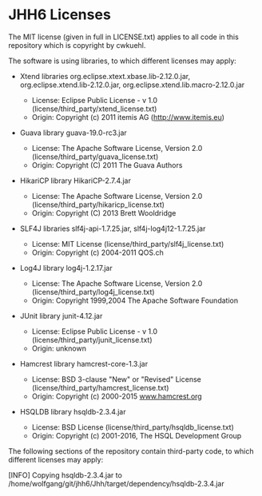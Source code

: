 # JHH6 Licenses

The MIT license (given in full in LICENSE.txt) applies to all code in this repository which is copyright by cwkuehl.

The software is using libraries, to which different licenses may apply:

 - Xtend libraries org.eclipse.xtext.xbase.lib-2.12.0.jar, org.eclipse.xtend.lib-2.12.0.jar, org.eclipse.xtend.lib.macro-2.12.0.jar
   - License: Eclipse Public License - v 1.0 (license/third_party/xtend_license.txt)
   - Origin: Copyright (c) 2011 itemis AG (http://www.itemis.eu)
 
 - Guava library guava-19.0-rc3.jar
   - License: The Apache Software License, Version 2.0 (license/third_party/guava_license.txt)
   - Origin: Copyright (C) 2011 The Guava Authors

 - HikariCP library HikariCP-2.7.4.jar
   - License: The Apache Software License, Version 2.0 (license/third_party/hikaricp_license.txt)
   - Origin: Copyright (C) 2013 Brett Wooldridge

 - SLF4J libraries slf4j-api-1.7.25.jar, slf4j-log4j12-1.7.25.jar
   - License: MIT License (license/third_party/slf4j_license.txt)
   - Origin: Copyright (c) 2004-2011 QOS.ch

 - Log4J library log4j-1.2.17.jar
   - License: The Apache Software License, Version 2.0 (license/third_party/log4j_license.txt)
   - Origin: Copyright 1999,2004 The Apache Software Foundation

 - JUnit library junit-4.12.jar
   - License: Eclipse Public License - v 1.0 (license/third_party/junit_license.txt)
   - Origin: unknown

 - Hamcrest library hamcrest-core-1.3.jar
   - License: BSD 3-clause "New" or "Revised" License (license/third_party/hamcrest_license.txt)
   - Origin: Copyright (c) 2000-2015 www.hamcrest.org

 - HSQLDB library hsqldb-2.3.4.jar
   - License: BSD License (license/third_party/hsqldb_license.txt)
   - Origin: Copyright (c) 2001-2016, The HSQL Development Group

The following sections of the repository contain third-party code, to which different licenses may apply:

[INFO] Copying hsqldb-2.3.4.jar to /home/wolfgang/git/jhh6/Jhh/target/dependency/hsqldb-2.3.4.jar


